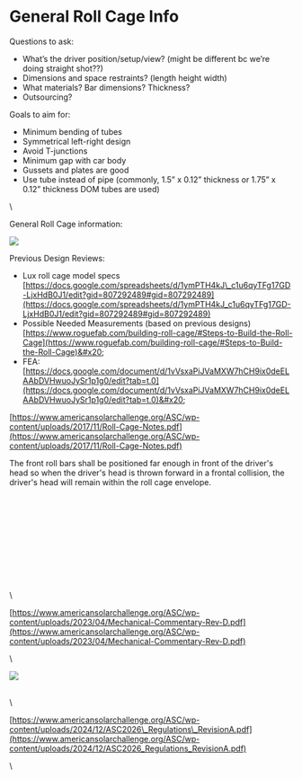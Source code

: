 # General Roll Cage Info

Questions to ask:

* What’s the driver position/setup/view? (might be different bc we’re doing straight shot??)
* Dimensions and space restraints? (length height width)
* What materials? Bar dimensions? Thickness?
* Outsourcing?



Goals to aim for:

* Minimum bending of tubes
* Symmetrical left-right design
* Avoid T-junctions
* Minimum gap with car body
* Gussets and plates are good
* Use tube instead of pipe (commonly, 1.5” x 0.12” thickness or 1.75” x 0.12” thickness DOM tubes are used)

\


General Roll Cage information:

![](https://lh7-rt.googleusercontent.com/docsz/AD_4nXdYpgVvZ6qI983sBAvE2sddmgRvv5KnYGC2sjEdQ4-5ePKlWXT5GVpYf2yU1h_ryb10mQ2QXObaQr8o-z2H6sJLDALbVDqn9sXzhqLRkES2BasziP5rCdqLp8MfvgSVdM-MgIwI?key=wlAmq4rYL853Xukwt0eY0yND)

Previous Design Reviews:

* Lux roll cage model specs [https://docs.google.com/spreadsheets/d/1ymPTH4kJ\_c1u6qyTFg17GD-LjxHdB0J1/edit?gid=807292489#gid=807292489](https://docs.google.com/spreadsheets/d/1ymPTH4kJ_c1u6qyTFg17GD-LjxHdB0J1/edit?gid=807292489#gid=807292489)
* Possible Needed Measurements (based on previous designs) [https://www.roguefab.com/building-roll-cage/#Steps-to-Build-the-Roll-Cage](https://www.roguefab.com/building-roll-cage/#Steps-to-Build-the-Roll-Cage)&#x20;
* FEA: [https://docs.google.com/document/d/1vVsxaPiJVaMXW7hCH9ix0deELAAbDVHwuoJySr1p1g0/edit?tab=t.0](https://docs.google.com/document/d/1vVsxaPiJVaMXW7hCH9ix0deELAAbDVHwuoJySr1p1g0/edit?tab=t.0)&#x20;

&#x20; &#x20;

[https://www.americansolarchallenge.org/ASC/wp-content/uploads/2017/11/Roll-Cage-Notes.pdf](https://www.americansolarchallenge.org/ASC/wp-content/uploads/2017/11/Roll-Cage-Notes.pdf)

The front roll bars shall be positioned far enough in front of the driver's head so when the driver's head is thrown forward in a frontal collision, the driver's head will remain within the roll cage envelope.

\
\
\
\
\
\
\
\
\
\
\


[https://www.americansolarchallenge.org/ASC/wp-content/uploads/2023/04/Mechanical-Commentary-Rev-D.pdf](https://www.americansolarchallenge.org/ASC/wp-content/uploads/2023/04/Mechanical-Commentary-Rev-D.pdf)

\


![](https://lh7-rt.googleusercontent.com/docsz/AD_4nXfjHaNNPUjnNxFph2GXDUv22Va7Yslr0y3eYOTnF6rf9PEwRTmpsVm0bW-WK5_zAdWxCyQRNY6sb2KiFtMBdnW2wLtUFSqtK0z2XoAlXYhmYtuu24V573tEVbOfaJ4Jnh6m_zwPcA?key=wlAmq4rYL853Xukwt0eY0yND)

\
\


[https://www.americansolarchallenge.org/ASC/wp-content/uploads/2024/12/ASC2026\_Regulations\_RevisionA.pdf](https://www.americansolarchallenge.org/ASC/wp-content/uploads/2024/12/ASC2026_Regulations_RevisionA.pdf)

\
